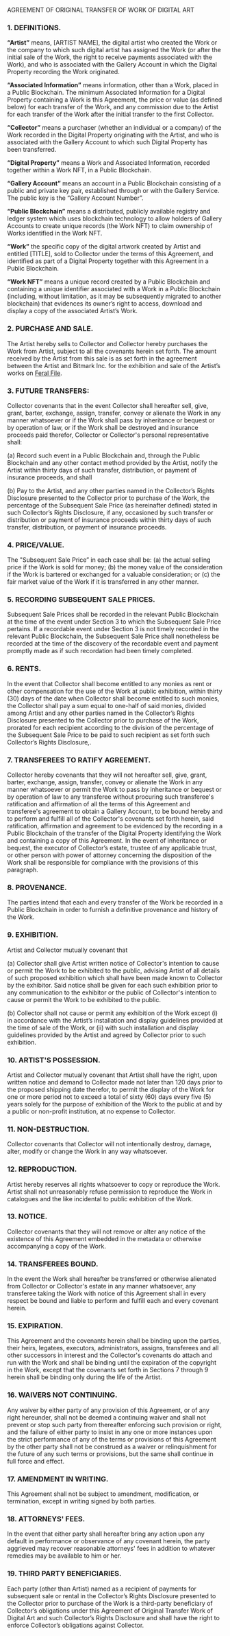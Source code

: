 AGREEMENT OF ORIGINAL TRANSFER OF WORK OF DIGITAL ART

### 1. DEFINITIONS.

**“Artist”** means, [ARTIST NAME], the digital artist who created the Work or the company to which such digital artist has assigned the Work (or after the initial sale of the Work, the right to receive payments associated with the Work), and who is associated with the Gallery Account in which the Digital Property recording the Work originated.

**“Associated Information”** means information, other than a Work, placed in a Public Blockchain.  The minimum Associated Information for a Digital Property containing a Work is this Agreement, the price or value (as defined below) for each transfer of the Work, and any commission due to the Artist  for each transfer of the Work after the initial transfer to the first Collector.

**“Collector”** means a purchaser (whether an individual or a company) of the Work recorded in the Digital Property originating with the Artist, and who is associated with the Gallery Account to which such Digital Property has been transferred.

**“Digital Property”** means a Work and Associated Information, recorded together within a Work NFT, in a Public Blockchain.

**“Gallery Account”** means an account in a Public Blockchain consisting of a public and private key pair, established through or with the Gallery Service. The public key is the “Gallery Account Number”.

**“Public Blockchain”** means a distributed, publicly available registry and ledger system which uses blockchain technology to allow holders of Gallery Accounts to create unique records (the Work NFT) to claim ownership of Works identified in the Work NFT.

**“Work”** the specific copy of the digital artwork created by Artist and entitled [TITLE], sold to Collector under the terms of this Agreement, and identified as part of a Digital Property together with this Agreement in a Public Blockchain.

**“Work NFT”** means a unique record created by a Public Blockchain and containing a unique identifier associated with a Work in a Public Blockchain (including, without limitation, as it may be subsequently migrated to another blockchain) that evidences its owner’s right to access, download and display a copy of the associated Artist’s Work.

### 2. PURCHASE AND SALE.

The Artist hereby sells to Collector and Collector hereby purchases the Work from Artist, subject to all the covenants herein set forth. The amount received by the Artist from this sale is as set forth in the agreement  between the Artist and Bitmark Inc. for the exhibition and sale of the Artist’s works on [Feral File](https://feralfile.com/).

### 3. FUTURE TRANSFERS:

Collector covenants that in the event Collector shall hereafter sell, give, grant, barter, exchange, assign, transfer, convey or alienate the Work in any manner whatsoever or if the Work shall pass by inheritance or bequest or by operation of law, or if the Work shall be destroyed and insurance proceeds paid therefor, Collector or Collector's personal representative shall:

(a) Record such event in a Public Blockchain and, through the Public Blockchain and any other contact method provided by the Artist, notify the Artist within thirty days of such transfer, distribution, or payment of insurance proceeds, and shall

(b) Pay to the Artist, and any other parties named in the Collector’s Rights Disclosure presented to the Collector prior to purchase of the Work, the percentage of the Subsequent Sale Price (as hereinafter defined) stated in such Collector’s Rights Disclosure, if any, occasioned by such transfer or distribution or payment of insurance proceeds within thirty days of such transfer, distribution, or payment of insurance proceeds.

### 4. PRICE/VALUE.

The "Subsequent Sale Price” in each case shall be: (a) the actual selling price if the Work is sold for money; (b) the money value of the consideration if the Work is bartered or exchanged for a valuable consideration; or (c) the fair market value of the Work if it is transferred in any other manner.

### 5. RECORDING SUBSEQUENT SALE PRICES.

Subsequent Sale Prices shall be recorded in the relevant Public Blockchain at the time of the event under Section 3 to which the Subsequent Sale Price pertains. If a recordable event under Section 3 is not timely recorded in the relevant Public Blockchain, the Subsequent Sale Price shall nonetheless be recorded at the time of the discovery of the recordable event and payment promptly made as if such recordation had been timely completed.

### 6. RENTS.

In the event that Collector shall become entitled to any monies as rent or other compensation for the use of the Work at public exhibition, within thirty (30) days of the date when Collector shall become entitled to such monies, the Collector shall pay a sum equal to one-half of said monies, divided  among Artist and any other parties named in the Collector’s Rights Disclosure presented to the Collector prior to purchase of the Work, prorated for each recipient according to the division of the percentage of the Subsequent Sale Price to be paid to such recipient as set forth such Collector’s Rights Disclosure,.

### 7. TRANSFEREES TO RATIFY AGREEMENT.

Collector hereby covenants that they will not hereafter sell, give, grant, barter, exchange, assign, transfer, convey or alienate the Work in any manner whatsoever or permit the Work to pass by inheritance or bequest or by operation of law to any transferee without procuring such transferee's ratification and affirmation of all the terms of this Agreement and transferee's agreement to obtain a Gallery Account, to be bound hereby and to perform and fulfill all of the Collector's covenants set forth herein, said ratification, affirmation and agreement to be evidenced by the recording in a Public Blockchain of the transfer of the Digital Property identifying the Work and containing a copy of this Agreement. In the event of inheritance or bequest, the executor of Collector’s estate, trustee of any applicable trust, or other person with power of attorney concerning the disposition of the Work shall be responsible for compliance with the provisions of this paragraph.

### 8. PROVENANCE.

The parties intend that each and every transfer of the Work be recorded in a Public Blockchain in order to furnish a definitive provenance and history of the Work.

### 9. EXHIBITION.

Artist and Collector mutually covenant that

(a) Collector shall give Artist written notice of Collector's intention to cause or permit the Work to be exhibited to the public, advising Artist of all details of such proposed exhibition which shall have been made known to Collector by the exhibitor. Said notice shall be given for each such exhibition prior to any communication to the exhibitor or the public of Collector's intention to cause or permit the Work to be exhibited to the public.

(b) Collector shall not cause or permit any exhibition of the Work except (i) in accordance with the Artist’s installation and display guidelines provided at the time of sale of the Work, or (ii) with such installation and display guidelines provided by the Artist and agreed by Collector prior to such exhibition.

### 10. ARTIST'S POSSESSION.

Artist and Collector mutually covenant that Artist shall have the right, upon written notice and demand to Collector made not later than 120 days prior to the proposed shipping date therefor, to permit the display of the Work for one or more period not to exceed a total of sixty (60) days every five (5) years solely for the purpose of exhibition of the Work to the public at and by a public or non-profit institution, at no expense to Collector.

### 11. NON-DESTRUCTION.

Collector covenants that Collector will not intentionally destroy, damage, alter, modify or change the Work in any way whatsoever.

### 12. REPRODUCTION.

Artist hereby reserves all rights whatsoever to copy or reproduce the Work. Artist shall not unreasonably refuse permission to reproduce the Work in catalogues and the like incidental to public exhibition of the Work.

### 13. NOTICE.

Collector covenants that they will not remove or alter any notice of the existence of this Agreement embedded in the metadata or otherwise accompanying a copy of the Work.

### 14. TRANSFEREES BOUND.

In the event the Work shall hereafter be transferred or otherwise alienated from Collector or Collector's estate in any manner whatsoever, any transferee taking the Work with notice of this Agreement shall in every respect be bound and liable to perform and fulfill each and every covenant herein.

### 15. EXPIRATION.

This Agreement and the covenants herein shall be binding upon the parties, their heirs, legatees, executors, administrators, assigns, transferees and all other successors in interest and the Collector's covenants do attach and run with the Work and shall be binding until the expiration of the copyright in the Work, except that the covenants set forth in Sections 7 through 9 herein shall be binding only during the life of the Artist.

### 16. WAIVERS NOT CONTINUING.

Any waiver by either party of any provision of this Agreement, or of any right hereunder, shall not be deemed a continuing waiver and shall not prevent or stop such party from thereafter enforcing such provision or right, and the failure of either party to insist in any one or more instances upon the strict performance of any of the terms or provisions of this Agreement by the other party shall not be construed as a waiver or relinquishment for the future of any such terms or provisions, but the same shall continue in full force and effect.

### 17. AMENDMENT IN WRITING.

This Agreement shall not be subject to amendment, modification, or termination, except in writing signed by both parties.

### 18. ATTORNEYS' FEES.

In the event that either party shall hereafter bring any action upon any default in performance or observance of any covenant herein, the party aggrieved may recover reasonable attorneys' fees in addition to whatever remedies may be available to him or her.

### 19. THIRD PARTY BENEFICIARIES.

Each party (other than Artist) named as a recipient of payments for subsequent sale or rental in the Collector’s Rights Disclosure presented to the Collector prior to purchase of the Work is a third-party beneficiary of Collector’s obligations under this Agreement of Original Transfer Work of Digital Art and such Collector’s Rights Disclosure and shall have the right to enforce Collector’s obligations against Collector.

